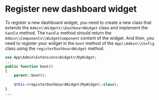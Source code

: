 # Register new dashboard widget

To register a new dashboard widget, you need to create a new class that extends the `Admin\\Widgets\\DashboardWidget` class and implement the `handle` method. The `handle` method should return the `Admin\\Components\\WidgetComponent` content of the widget.
And then, you need to register your widget in the `boot` method of the `App\\Admin\\Config` class using the `registerDashboardWidget` method.

```php
use App\Admin\Extensions\Widgets\MyWidget;
...
public function boot()
{
	parent::boot();
	
	$this->registerDashboardWidget(MyWidget::class);
}
...
```
